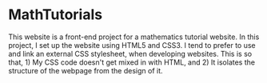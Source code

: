 # MathTutorials
This website is a front-end project for a mathematics tutorial website. 
In this project, I set up the website using HTML5 and CSS3. 
I tend to prefer to use and link an external CSS stylesheet, when developing websites. 
This is so that, 1) My CSS code doesn't get mixed in with HTML, and 2) It isolates the structure of the webpage from the design of it.
